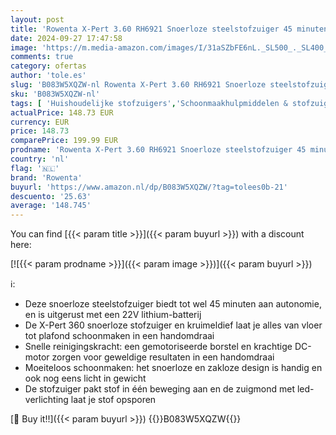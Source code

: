 ```yaml
---
layout: post
title: 'Rowenta X-Pert 3.60 RH6921 Snoerloze steelstofzuiger 45 minuten looptijd  lithium-ionbatterij gemakkelijke toegang van vloer tot plafond  zuigmond met LED-licht  kruimeldief'
date: 2024-09-27 17:47:58
image: 'https://m.media-amazon.com/images/I/31aSZbFE6nL._SL500_._SL400_.jpg'
comments: true
category: ofertas
author: 'tole.es'
slug: 'B083W5XQZW-nl Rowenta X-Pert 3.60 RH6921 Snoerloze steelstofzuiger 45...'
sku: 'B083W5XQZW-nl'
tags: [ 'Huishoudelijke stofzuigers','Schoonmaakhulpmiddelen & stofzuigers','Steelstofzuigers & elektrische bezems','Wonen & keuken','rowenta','🇳🇱', ]
actualPrice: 148.73 EUR
currency: EUR
price: 148.73
comparePrice: 199.99 EUR
prodname: 'Rowenta X-Pert 3.60 RH6921 Snoerloze steelstofzuiger 45 minuten looptijd  lithium-ionbatterij gemakkelijke toegang van vloer tot plafond  zuigmond met LED-licht  kruimeldief'
country: 'nl'
flag: '🇳🇱'
brand: 'Rowenta'
buyurl: 'https://www.amazon.nl/dp/B083W5XQZW/?tag=tolees0b-21'
descuento: '25.63'
average: '148.745'
---
```


You can find [{{< param title >}}]({{< param buyurl >}}) with a discount here:

[![{{< param prodname >}}]({{< param image >}})]({{< param buyurl >}})

ℹ️:

- Deze snoerloze steelstofzuiger biedt tot wel 45 minuten aan autonomie, en is uitgerust met een 22V lithium-batterij
- De X-Pert 360 snoerloze stofzuiger en kruimeldief laat je alles van vloer tot plafond schoonmaken in een handomdraai
- Snelle reinigingskracht: een gemotoriseerde borstel en krachtige DC-motor zorgen voor geweldige resultaten in een handomdraai
- Moeiteloos schoonmaken: het snoerloze en zakloze design is handig en ook nog eens licht in gewicht
- De stofzuiger pakt stof in één beweging aan en de zuigmond met led-verlichting laat je stof opsporen

[🛒 Buy it!!]({{< param buyurl >}})
{{<world>}}B083W5XQZW{{</world>}}
